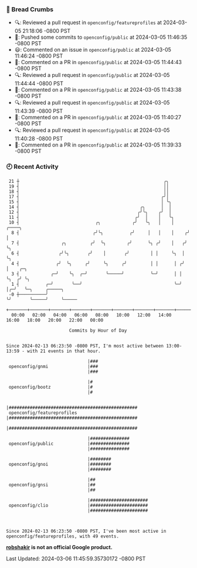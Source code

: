 ### 🍞 Bread Crumbs

 * 🔍: Reviewed a pull request in  `openconfig/featureprofiles` at 2024-03-05 21:18:06 -0800 PST
 * 🚢: Pushed some commits to `openconfig/public` at 2024-03-05 11:46:35 -0800 PST
 * 😃: Commented on an issue in `openconfig/public` at 2024-03-05 11:46:24 -0800 PST
 * 💬: Commented on a PR in  `openconfig/public` at 2024-03-05 11:44:43 -0800 PST
 * 🔍: Reviewed a pull request in  `openconfig/public` at 2024-03-05 11:44:44 -0800 PST
 * 💬: Commented on a PR in  `openconfig/public` at 2024-03-05 11:43:38 -0800 PST
 * 🔍: Reviewed a pull request in  `openconfig/public` at 2024-03-05 11:43:39 -0800 PST
 * 💬: Commented on a PR in  `openconfig/public` at 2024-03-05 11:40:27 -0800 PST
 * 🔍: Reviewed a pull request in  `openconfig/public` at 2024-03-05 11:40:28 -0800 PST
 * 💬: Commented on a PR in  `openconfig/public` at 2024-03-05 11:39:33 -0800 PST

### 🕘 Recent Activity
```
 21 ┼                                                       ╭╮
 19 ┤                                                       ││
 18 ┤                                                       ││
 17 ┤                                                      ╭╯│
 15 ┤                                                      │ ╰╮
 14 ┤                                              ╭╮      │  │
 12 ┤                                             ╭╯╰╮    ╭╯  │
 11 ┤                                            ╭╯  │    │   ╰╮
 10 ┤                             ╭╮            ╭╯   ╰╮   │    │     ╭────╮
  8 ┤                            ╭╯╰╮          ╭╯     │   │    │    ╭╯    │
  7 ┤                ╭╮         ╭╯  ╰╮        ╭╯      ╰╮ ╭╯    │   ╭╯     ╰╮
  6 ┤               ╭╯╰╮       ╭╯    │       ╭╯        │ │     ╰╮  │       ╰╮
  4 ┤              ╭╯  ╰╮     ╭╯     ╰╮     ╭╯         │ │      │ ╭╯        │    ╭─╮
  3 ┤            ╭─╯    ╰╮  ╭─╯       ╰─────╯          ╰─╯      │ │         ╰╮  ╭╯ ╰╮
  1 ┤          ╭─╯       ╰──╯                                   ╰─╯          │╭─╯   ╰─╮     ╭─────╮
 -0 ┼──────────╯                                                             ╰╯       ╰─────╯     ╰─────
    +───────+───────+───────+───────+───────+───────+───────+───────+───────+───────+───────+───────+────
  00:00   02:00   04:00   06:00   08:00   10:00   12:00   14:00   16:00   18:00   20:00   22:00   00:00   

						Commits by Hour of Day


Since 2024-02-13 06:23:50 -0800 PST, I'm most active between 13:00-13:59 - with 21 events in that hour.

```



```
                               |###
 openconfig/gnmi               |###
                               |###

                               |#
 openconfig/bootz              |#
                               |#

                               |#################################################
 openconfig/featureprofiles    |#################################################
                               |#################################################

                               |###############
 openconfig/public             |###############
                               |###############

                               |########
 openconfig/gnoi               |########
                               |########

                               |##
 openconfig/gnsi               |##
                               |##

                               |######################
 openconfig/clio               |######################
                               |######################



Since 2024-02-13 06:23:50 -0800 PST, I've been most active in openconfig/featureprofiles, with 49 events.

```
**[robshakir](mailto:robjs@google.com) is not an official Google product.**  


Last Updated: 2024-03-06 11:45:59.35730172 -0800 PST
